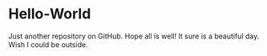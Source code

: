 # Hello-World
Just another repository on GitHub.  Hope all is well!
It sure is a beautiful day.  Wish I could be outside.

